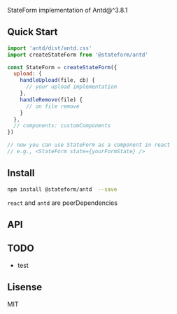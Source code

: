 StateForm implementation of Antd@^3.8.1

## Quick Start  
```js  
import 'antd/dist/antd.css'
import createStateForm from '@stateform/antd'

const StateForm = createStateForm({
  upload: {
    handleUpload(file, cb) {
      // your upload implementation
    },
    handleRemove(file) {
      // on file remove
    }
  },
  // components: customComponents
})

// now you can use StateForm as a component in react 
// e.g., <StateForm state={yourFormState} />
```

## Install   
```sh  
npm install @stateform/antd  --save
```
`react` and `antd` are peerDependencies

## API  

## TODO  
* test


## Lisense  
MIT